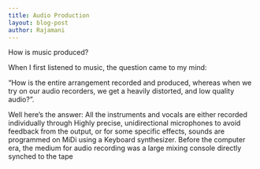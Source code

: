 ```yaml
---
title: Audio Production
layout: blog-post
author: Rajamani
---
```


How is music produced?

When I first listened to music, the question came to my mind:

“How is the entire arrangement recorded and produced, whereas when we try on our audio recorders, we get a heavily distorted, and low 
quality audio?”.

Well here’s the answer: All the instruments and vocals are either recorded individually through Highly precise, unidirectional microphones to avoid feedback from the output, or for some specific effects, sounds are programmed on MiDi using a Keyboard synthesizer.
Before the computer era, the medium for audio recording was a large mixing console directly synched to the tape